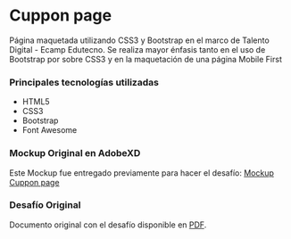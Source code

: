 # Cuppon page
Página maquetada utilizando CSS3 y Bootstrap en el marco de Talento Digital - Ecamp Edutecno. Se realiza mayor énfasis tanto en el uso de Bootstrap por sobre CSS3 y en la maquetación de una página Mobile First

### Principales tecnologías utilizadas
- HTML5
- CSS3  
- Bootstrap
- Font Awesome

### Mockup Original en AdobeXD

Este Mockup fue entregado previamente para hacer el desafío:
[Mockup Cuppon page](https://xd.adobe.com/spec/aad024b9-c153-43f1-4dd6-da519734e1ee-dce1/grid)

### Desafío Original

Documento original con el desafío disponible en [PDF](./doc/desafio_cuppon.pdf).